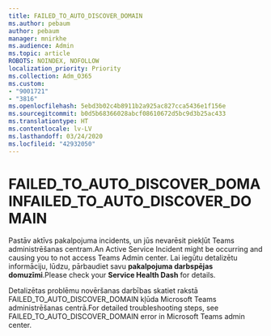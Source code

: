 ```yaml
---
title: FAILED_TO_AUTO_DISCOVER_DOMAIN
ms.author: pebaum
author: pebaum
manager: mnirkhe
ms.audience: Admin
ms.topic: article
ROBOTS: NOINDEX, NOFOLLOW
localization_priority: Priority
ms.collection: Adm_O365
ms.custom:
- "9001721"
- "3816"
ms.openlocfilehash: 5ebd3b02c4b8911b2a925ac827cca5436e1f156e
ms.sourcegitcommit: b0d5b68366028abcf08610672d5bc9d3b25ac433
ms.translationtype: HT
ms.contentlocale: lv-LV
ms.lasthandoff: 03/24/2020
ms.locfileid: "42932050"
---
```

# <a name="failed_to_auto_discover_domain"></a><span data-ttu-id="c2026-102">FAILED_TO_AUTO_DISCOVER_DOMAIN</span><span class="sxs-lookup"><span data-stu-id="c2026-102">FAILED_TO_AUTO_DISCOVER_DOMAIN</span></span>

<span data-ttu-id="c2026-103">Pastāv aktīvs pakalpojuma incidents, un jūs nevarēsit piekļūt Teams administrēšanas centram.</span><span class="sxs-lookup"><span data-stu-id="c2026-103">An Active Service Incident might be occurring and causing you to not access Teams Admin center.</span></span> <span data-ttu-id="c2026-104">Lai iegūtu detalizētu informāciju, lūdzu, pārbaudiet savu **pakalpojuma darbspējas domuzīmi**.</span><span class="sxs-lookup"><span data-stu-id="c2026-104">Please check your **Service Health Dash** for details.</span></span>

<span data-ttu-id="c2026-105">Detalizētas problēmu novēršanas darbības skatiet rakstā FAILED_TO_AUTO_DISCOVER_DOMAIN kļūda Microsoft Teams administrēšanas centrā.</span><span class="sxs-lookup"><span data-stu-id="c2026-105">For detailed troubleshooting steps, see FAILED_TO_AUTO_DISCOVER_DOMAIN error in Microsoft Teams admin center.</span></span>
